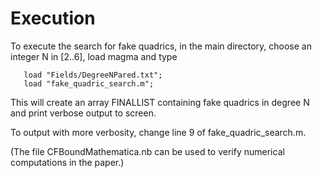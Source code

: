 Execution
=========

To execute the search for fake quadrics, in the main directory, choose an integer N in [2..6], load magma and type

  ```
     load "Fields/DegreeNPared.txt";
     load "fake_quadric_search.m";
  ```

This will create an array FINALLIST containing fake quadrics in degree N and print verbose output to screen.

To output with more verbosity, change line 9 of fake_quadric_search.m.

(The file CFBoundMathematica.nb can be used to verify numerical computations in the paper.)